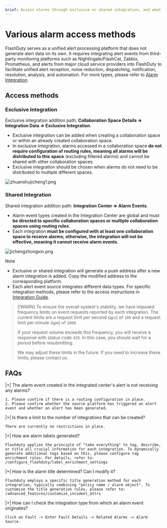 ```yaml
---
brief: Access alarms through exclusive or shared integration, and what is the difference between exclusive and shared integration?
---
```


# Various alarm access methods

FlashDuty serves as a unified alert processing platform that does not generate alert data on its own. It requires integrating alert events from third-party monitoring platforms such as Nightingale/FlashCat, Zabbix, Prometheus, and alerts from major cloud service providers into FlashDuty to facilitate unified alert reception, noise reduction, dispatching, notification, resolution, analysis, and automation. For more types, please refer to [Alarm Integration](/integration_guide/alert_integration/custom_alert_integration_guide).

## Access methods

### Exclusive Integration
Exclusive integration addition path: **Collaboration Space Details => Integration Data => Exclusive Integration**.
- Exclusive integration can be added when creating a collaboration space or within an already created collaboration space.
- In exclusive integration, alarms accessed in a collaboration space **do not require configuration of routing rules, meaning all alarms will be distributed to this space** (excluding filtered alarms) and cannot be shared with other collaboration spaces.
- Exclusive integration should be chosen when alarms do not need to be distributed to multiple different spaces.

![zhuanshujicheng1.png](https://fcdoc.github.io/img/OjUArE19Yq2a3UdlhEmLR_3NvXfy2pvEnGf2ZYBpIxE.avif)

### Shared Integration
Shared integration addition path: **Integration Center => Alarm Events**.
- Alarm event types created in the Integration Center are global and must **be directed to specific collaboration spaces or multiple collaboration spaces using routing rules**.
- Each integration **must be configured with at least one collaboration space to receive alarms; otherwise, the integration will not be effective, meaning it cannot receive alarm events**.

![jichengzhongxin.png](https://fcdoc.github.io/img/Ag1OnefntjpAjD-qq6fCgotIHvpQl1F-G2kc9VC7WAs.avif)

> [!NOTE]
> - Exclusive or shared integration will generate a push address after a new alarm integration is added. Copy the modified address to the corresponding platform.
> - Each alert event source integrates different data types. For specific integration methods, please refer to the access instructions in [Integration Guide](/integration_guide/alert_integration/custom_alert_integration_guide).

> [!WARN]
> To ensure the overall system's stability, we have imposed frequency limits on event requests reported by each integration. The current limits are a request limit per second (`qps`) of `100` and a request limit per minute (`qpm`) of `1000`.
>
> If your request volume exceeds this frequency, you will receive a response with status code `429`. In this case, you should wait for a period before resubmitting.
>
> We may adjust these limits in the future. If you need to increase these limits, please contact us.

## FAQs

|+| The alarm event created in the integrated center's alert is not receiving any alarms?

    1. Please confirm if there is a routing configuration in place.
    2. Please confirm whether the source platform has triggered an alert event and whether an alert has been generated.

|+| Is there a limit to the number of integrations that can be created?

    There are currently no restrictions in place.

|+| How are alarm labels generated?

    Flashduty applies the principle of "take everything" to tag, describe, or title all crucial information for each integration. To dynamically generate additional tags based on this, please configure tag enrichment rules. For details, refer to: /configure_flashduty/label_enrichment_settings

|+| How is the alarm title determined? Can I modify it?

    Flashduty employs a specific title generation method for each integration, typically combining "policy name / alarm object". To customize the title generation rules, please refer to: /advanced_features/customize_incident_attrs

|+| How can I check the integration type from which an alarm event originates?

    Click on Fault -> Enter Fault Details -> Related Alarms -> Alarm Source.